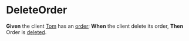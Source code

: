 # DeleteOrder

**Given** the client [Tom](- "#client") has an [order](- "#clientOrder=createOrder()");
**When** the client delete its order,
**Then** Order is [deleted](- "?=deleteOrder(#clientOrder)").

